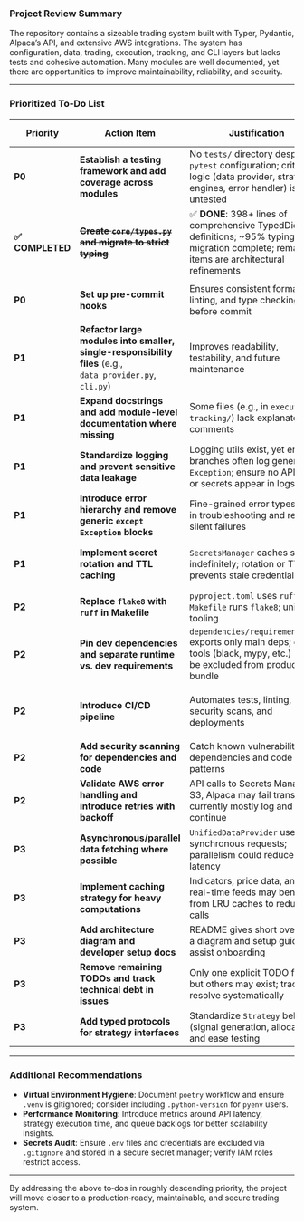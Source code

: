 ### Project Review Summary

The repository contains a sizeable trading system built with Typer, Pydantic, Alpaca’s API, and extensive AWS integrations. The system has configuration, data, trading, execution, tracking, and CLI layers but lacks tests and cohesive automation. Many modules are well documented, yet there are opportunities to improve maintainability, reliability, and security.

---

### Prioritized To‑Do List

| Priority | Action Item | Justification | Suggested Tools/Methods |
| --- | --- | --- | --- |
| **P0** | **Establish a testing framework and add coverage across modules** | No `tests/` directory despite `pytest` configuration; critical logic (data provider, strategy engines, error handler) is untested | `pytest`, `pytest-cov`, `unittest.mock` |
| **✅ COMPLETED** | **~~Create `core/types.py` and migrate to strict typing~~** | ✅ **DONE**: 398+ lines of comprehensive TypedDict definitions; ~95% typing migration complete; remaining items are architectural refinements | `mypy --strict`, `pydantic` |
| **P0** | **Set up pre-commit hooks** | Ensures consistent formatting, linting, and type checking before commit | `.pre-commit-config.yaml` integrating `black`, `ruff`, `mypy`, `pytest` |
| **P1** | **Refactor large modules into smaller, single-responsibility files** (e.g., `data_provider.py`, `cli.py`) | Improves readability, testability, and future maintenance | Apply “extract class/function” pattern |
| **P1** | **Expand docstrings and add module-level documentation where missing** | Some files (e.g., in `execution/`, `tracking/`) lack explanatory comments | `pydocstyle`, `sphinx` (for automated docs) |
| **P1** | **Standardize logging and prevent sensitive data leakage** | Logging utils exist, yet error branches often log generic `Exception`; ensure no API keys or secrets appear in logs | Consistent use of `get_logger` helpers |
| **P1** | **Introduce error hierarchy and remove generic `except Exception` blocks** | Fine-grained error types assist in troubleshooting and reduce silent failures | Custom exceptions, `contextlib` for error context |
| **P1** | **Implement secret rotation and TTL caching** | `SecretsManager` caches secrets indefinitely; rotation or TTL prevents stale credentials | Add TTL logic; consider AWS Parameter Store or Vault |
| **P2** | **Replace `flake8` with `ruff` in Makefile** | `pyproject.toml` uses `ruff`, but `Makefile` runs `flake8`; unify tooling | Update `Makefile`; rely solely on `ruff` |
| **P2** | **Pin dev dependencies and separate runtime vs. dev requirements** | `dependencies/requirements.txt` exports only main deps; dev tools (black, mypy, etc.) should be excluded from production bundle | `poetry export --without-hashes` |
| **P2** | **Introduce CI/CD pipeline** | Automates tests, linting, security scans, and deployments | GitHub Actions, `poetry install`, `pytest`, `mypy`, `ruff`, `aws sam build/deploy` |
| **P2** | **Add security scanning for dependencies and code** | Catch known vulnerabilities in dependencies and code patterns | `pip-audit`, GitHub Dependabot, `bandit` |
| **P2** | **Validate AWS error handling and introduce retries with backoff** | API calls to Secrets Manager, S3, Alpaca may fail transiently; currently mostly log and continue | `botocore` retry configs, `tenacity` |
| **P3** | **Asynchronous/parallel data fetching where possible** | `UnifiedDataProvider` uses synchronous requests; parallelism could reduce latency | `asyncio`, `aiohttp`, or `concurrent.futures` |
| **P3** | **Implement caching strategy for heavy computations** | Indicators, price data, and real-time feeds may benefit from LRU caches to reduce API calls | `functools.lru_cache`, Redis (if distributed) |
| **P3** | **Add architecture diagram and developer setup docs** | README gives short overview; a diagram and setup guide will assist onboarding | `mkdocs`, `PlantUML`, or `Mermaid` diagrams |
| **P3** | **Remove remaining TODOs and track technical debt in issues** | Only one explicit TODO found, but others may exist; track and resolve systematically | GitHub Issues or project board |
| **P3** | **Add typed protocols for strategy interfaces** | Standardize `Strategy` behavior (signal generation, allocation) and ease testing | `typing.Protocol` |

---

### Additional Recommendations

- **Virtual Environment Hygiene**: Document `poetry` workflow and ensure `.venv` is gitignored; consider including `.python-version` for `pyenv` users.
- **Performance Monitoring**: Introduce metrics around API latency, strategy execution time, and queue backlogs for better scalability insights.
- **Secrets Audit**: Ensure `.env` files and credentials are excluded via `.gitignore` and stored in a secure secret manager; verify IAM roles restrict access.

---

By addressing the above to‑dos in roughly descending priority, the project will move closer to a production‑ready, maintainable, and secure trading system.
